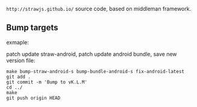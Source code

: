 `http://strawjs.github.io/` source code, based on middleman framework.

Bump targets
------------

exmaple:

patch update straw-android, patch update android bundle, save new version file:

```shell
make bump-straw-android-s bump-bundle-android-s fix-android-latest
git add .
git commit -m 'Bump to vK.L.M'
cd ../
make
git push origin HEAD
```
